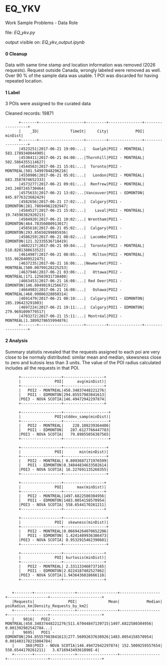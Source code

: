 # EQ_YKV
Work Sample Problems - Data Role

 file: *EQ_ykv.py*
 
 output visible on: *EQ_ykv_output.ipynb*

#### 0 Cleanup

Data with same time stamp and location information was removed (2026 requests). Request outside Canada, wrongly labeled were removed as well. Over 90 % of the sample data was usable. 1 POI was discarded for having repeated location.

#### 1 Label

3 POIs were assigned to the curated data 

Cleaned records: 19871
 
 
          +-------+--------------------+---------+---------------+------------------+
          |    _ID|              TimeSt|     City|            POI|           minDist|
          +-------+--------------------+---------+---------------+------------------+
          |4523251|2017-06-21 19:00:...|   Guelph|POI2 - MONTREAL| 583.1789340044905|
          |4530411|2017-06-21 04:00:...|Thornhill|POI2 - MONTREAL| 502.5864355114627|
          |4544563|2017-06-21 15:01:...|  Toronto|POI2 - MONTREAL|501.54997848296216|
          |4550906|2017-06-21 05:01:...|   London|POI2 - MONTREAL| 683.3587874652333|
          |4573277|2017-06-21 09:01:...|  Renfrew|POI2 - MONTREAL| 243.2407245730464|
          |4575633|2017-06-21 13:02:...|Vancouver|POI1 - EDMONTON| 845.8776323682429|
          |4582656|2017-06-21 17:02:...|  Calgary|POI1 - EDMONTON|281.78694962282947|
          |4584527|2017-06-21 15:02:...|    Laval|POI2 - MONTREAL| 19.74598382920213|
          |4584920|2017-06-21 10:02:...| Wrentham|POI1 - EDMONTON|464.78356080913017|
          |4585618|2017-06-21 05:02:...|  Calgary|POI1 - EDMONTON|293.85650299885936|
          |4586259|2017-06-21 08:02:...|  Lacombe|POI1 - EDMONTON|121.32335536718419|
          |4602217|2017-06-21 09:04:...|  Toronto|POI2 - MONTREAL| 510.8201388633522|
          |4614987|2017-06-21 08:05:...|   Milton|POI2 - MONTREAL| 555.9820409522475|
          |4637235|2017-06-21 16:06:...|Newmarket|POI2 - MONTREAL|500.00799128225253|
          |4637946|2017-06-21 03:06:...|   Ottawa|POI2 - MONTREAL|171.12503931738408|
          |4663453|2017-06-21 16:08:...| Red Deer|POI1 - EDMONTON|146.80490191256672|
          |4664983|2017-06-21 16:08:...|   Oshawa|POI2 - MONTREAL|460.99006328050314|
          |4691479|2017-06-21 00:10:...|  Calgary|POI1 - EDMONTON|  285.196423291003|
          |4697224|2017-06-21 19:11:...|  Calgary|POI1 - EDMONTON| 279.9691099779517|
          |4703272|2017-06-21 15:11:...| Montréal|POI2 - MONTREAL|1.3899278655994876|
          +-------+--------------------+---------+---------------+------------------+

#### 2 Analysis

Summary statistis revealed that the requests assigned to each poi are very close to be normaly distributed: similar mean and median, skewsness close to zero and kutosis less than 3 units. The value of the POI radius calculated includes all the requests in that POI. 

          +------------------+------------------+
          |               POI|      avg(minDist)|
          +------------------+------------------+
          |   POI2 - MONTREAL|458.34837448221276|
          |   POI1 - EDMONTON|294.85557983841613|
          |POI3 - NOVA SCOTIA|146.49472942297874|
          +------------------+------------------+

          +------------------+--------------------+
          |               POI|stddev_samp(minDist)|
          +------------------+--------------------+
          |   POI2 - MONTREAL|    228.108239364406|
          |   POI1 - EDMONTON|   287.6127766447783|
          |POI3 - NOVA SCOTIA|   79.89855056387565|
          +------------------+--------------------+

          +------------------+-------------------+
          |               POI|       min(minDist)|
          +------------------+-------------------+
          |   POI2 - MONTREAL| 0.8093687171976599|
          |   POI1 - EDMONTON|0.34844834633502614|
          |POI3 - NOVA SCOTIA| 16.227691135268355|
          +------------------+-------------------+

          +------------------+------------------+
          |               POI|      max(minDist)|
          +------------------+------------------+
          |   POI2 - MONTREAL|1497.6822580304956|
          |   POI1 - EDMONTON|1483.0054158570954|
          |POI3 - NOVA SCOTIA| 558.6544170261211|
          +------------------+------------------+

          +------------------+-------------------+
          |               POI|  skewness(minDist)|
          +------------------+-------------------+
          |   POI2 - MONTREAL|0.06694264070652206|
          |   POI1 - EDMONTON| 1.4241489936386473|
          |POI3 - NOVA SCOTIA| 0.9532915462390601|
          +------------------+-------------------+

          +------------------+------------------+
          |               POI| kurtosis(minDist)|
          +------------------+------------------+
          |   POI2 - MONTREAL| 2.331133468737165|
          |   POI1 - EDMONTON|2.0224187402527862|
          |POI3 - NOVA SCOTIA|1.9436436818666118|
          +------------------+------------------+


       +--------+------------------+------------------+------------------+------------------+-----------------------+
       |Requests|               POI|              Mean|            Median|      poiRadius_km|Density_Requests_by_km2|
       +--------+------------------+------------------+------------------+------------------+-----------------------+
       |    9816|   POI2 - MONTREAL|458.34837448221276|511.67044847139715|1497.6822580304956|   0.001392982542784...|
       |    9695|   POI1 - EDMONTON|294.85557983841613|277.56092637638926|1483.0054158570954|   0.001403178215004784|
       |     360|POI3 - NOVA SCOTIA|146.49472942297874| 152.5009259557654| 558.6544170261211|   3.671694349361896E-4|
       +--------+------------------+------------------+------------------+------------------+-----------------------+

